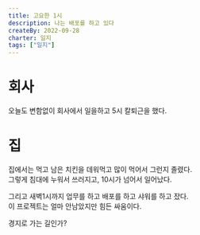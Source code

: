 ```yaml
---
title: 고요한 1시
description: 나는 배포를 하고 있다
createBy: 2022-09-28
charter: 일지
tags: ["일지"]
---
```


# 회사

오늘도 변함없이 회사에서 일을하고 5시 칼퇴근을 했다.

# 집

집에서는 먹고 남은 치킨을 데워먹고 많이 먹어서 그런지 졸렸다.  
그렇게 침대에 누워서 쓰러지고, 10시가 넘어서 일어났다.

그리고 새벽1시까지 업무를 하고 배포를 하고 샤워를 하고 잤다.  
이 프로젝트는 얼마 안남았지만 힘든 싸움이다.

경지로 가는 길인가?
